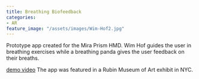 ```yaml
---
title: Breathing Biofeedback
categories:
- AR
feature_image: "/assets/images/Wim-Hof2.jpg"
---
```


Prototype app created for the Mira Prism HMD. Wim Hof guides the user in breathing exercises while a breathing panda gives the user feedback on their breaths.

[demo video](https://www.youtube.com/watch?v=vl6JeA2_4_M&list=PLxkGuUxHzSsVdyJJ00gL_zawpQRJtixcB&index=3&t=0s)
The app was featured in a Rubin Museum of Art exhibit in NYC.
